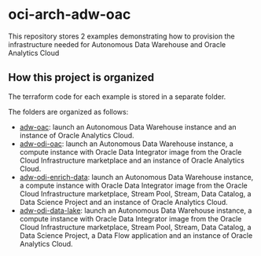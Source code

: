 # oci-arch-adw-oac

This repository stores 2 examples demonstrating how to provision the infrastructure needed for Autonomous Data Warehouse and Oracle Analytics Cloud

## How this project is organized

The terraform code for each example is stored in a separate folder.

The folders are organized as follows:

- [adw-oac](adw-oac): launch an Autonomous Data Warehouse instance and an instance of Oracle Analytics Cloud.
- [adw-odi-oac](adw-odi-oac): launch an Autonomous Data Warehouse instance, a compute instance with Oracle Data Integrator image from the Oracle Cloud Infrastructure marketplace and an instance of Oracle Analytics Cloud.
- [adw-odi-enrich-data](adw-odi-enrich-data): launch an Autonomous Data Warehouse instance, a compute instance with Oracle Data Integrator image from the Oracle Cloud Infrastructure marketplace, Stream Pool, Stream, Data Catalog, a Data Science Project and an instance of Oracle Analytics Cloud.
- [adw-odi-data-lake](adw-odi-data-lake): launch an Autonomous Data Warehouse instance, a compute instance with Oracle Data Integrator image from the Oracle Cloud Infrastructure marketplace, Stream Pool, Stream, Data Catalog, a Data Science Project, a Data Flow application and an instance of Oracle Analytics Cloud.

